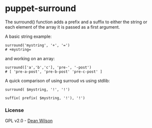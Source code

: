 # puppet-surround #

The surround() function adds a prefix and a suffix to either the string
or each element of the array it is passed as a first argument.

A basic string example:

    surround('mystring', '+', '=')
    # +mystring=

and working on an array:

    surround(['a','b','c'], 'pre-', '-post')
    # [ 'pre-a-post', 'pre-b-post' 'pre-c-post' ]

A quick comparison of using surroud vs using stdlib:

    surround( $mystring, '!', '!')

    suffix( prefix( $mystring, '!'), '!')

### License ###

GPL v2.0 - [Dean Wilson](http://www.unixdaemon.net)
